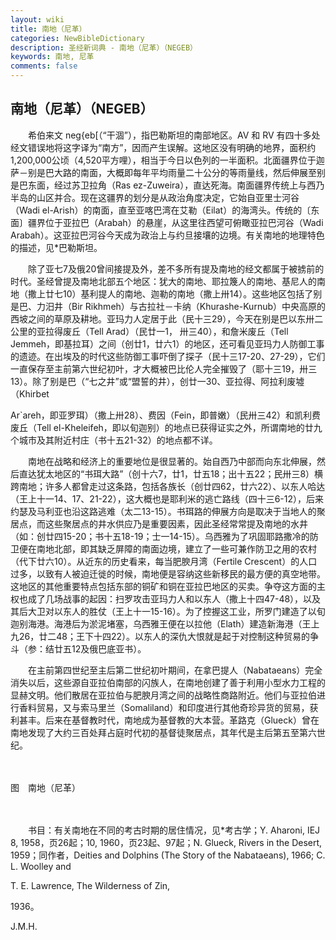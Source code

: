 ```yaml
---
layout: wiki
title: 南地（尼革）
categories: NewBibleDictionary
description: 圣经新词典 - 南地（尼革）（NEGEB）
keywords: 南地, 尼革
comments: false
---
```


## 南地（尼革）（NEGEB）

　　希伯来文 neg{eb[（“干涸”），指巴勒斯坦的南部地区。AV 和 RV 有四十多处经文错误地将这字译为“南方”，因而产生误解。这地区没有明确的地界，面积约1,200,000公顷（4,520平方哩），相当于今日以色列的一半面积。北面疆界位于迦萨－别是巴大路的南面，大概即每年平均雨量二十公分的等雨量线，然后伸展至别是巴东面，经过苏卫拉角（Ras ez-Zuweira），直达死海。南面疆界传统上与西乃半岛的山区并合。现在这疆界的划分是从政治角度决定，它始自亚里士河谷（Wadi el-Arish）的南面，直至亚喀巴湾在艾勒（Eilat）的海湾头。传统的〔东面〕疆界位于亚拉巴（Arabah）的悬崖，从这里往西望可俯瞰亚拉巴河谷（Wadi Arabah）。这亚拉巴河谷今天成为政治上与约旦接壤的边境。有关南地的地理特色的描述，见*巴勒斯坦。

　　除了亚七7及俄20曾间接提及外，差不多所有提及南地的经文都属于被掳前的时代。圣经曾提及南地北部五个地区：犹大的南地、耶拉篾人的南地、基尼人的南地（撒上廿七10）基利提人的南地、迦勒的南地（撒上卅14）。这些地区包括了别是巴、力汨井（Bir Rikhmeh）与古拉社－卡纳（Khurashe-Kurnub）中央高原的西坡之间的草原及耕地。亚玛力人定居于此（民十三29），今天在别是巴以东卅二公里的亚拉得废丘（Tell Arad）（民廿一1， 卅三40），和詹米废丘（Tell Jemmeh，即基拉耳）之间（创廿1，廿六1）的地区，还可看见亚玛力人防御工事的遗迹。在出埃及的时代这些防御工事吓倒了探子（民十三17-20、27-29），它们一直保存至主前第六世纪初叶，才大概被巴比伦人完全摧毁了（耶十三19，卅三13）。除了别是巴（“七之井”或“盟誓的井），创廿一30、亚拉得、阿拉利废墟（Khirbet

Ar`areh，即亚罗珥）（撒上卅28）、费因（Fein，即普嫩）（民卅三42）和凯利费废丘（Tell el-Kheleifeh，即以旬迦别）的地点已获得证实之外，所谓南地的廿九个城市及其附近村庄（书十五21-32）的地点都不详。

　　南地在战略和经济上的重要地位是很显著的。始自西乃中部而向东北伸展，然后直达犹太地区的“书珥大路”（创十六7，廿1，廿五18；出十五22；民卅三8）横跨南地；许多人都曾走过这条路，包括各族长（创廿四62，廿六22）、以东人哈达（王上十一14、17、21-22），这大概也是耶利米的逃亡路线（四十三6-12），后来约瑟及马利亚也沿这路逃难（太二13-15）。书珥路的伸展方向是取决于当地人的聚居点，而这些聚居点的井水供应乃是重要因素，因此圣经常常提及南地的水井（如：创廿四15-20；书十五18-19；士一14-15）。乌西雅为了巩固耶路撒冷的防卫便在南地北部，即其缺乏屏障的南面边境，建立了一些可兼作防卫之用的农村（代下廿六10）。从近东的历史看来，每当肥腴月湾（Fertile Crescent）的人口过多，以致有人被迫迁徙的时候，南地便是容纳这些新移民的最方便的真空地带。这地区的其他重要特点包括东部的铜矿和铜在亚拉巴地区的买卖。争夺这方面的主权也成了几场战事的起因：扫罗攻击亚玛力人和以东人（撒上十四47-48），以及其后大卫对以东人的胜仗（王上十一15-16）。为了控握这工业，所罗门建造了以旬迦别海港。海港后为淤泥堵塞，乌西雅王便在以拉他（Elath）建造新海港（王上九26，廿二48；王下十四22）。以东人的深仇大恨就是起于对控制这种贸易的争斗（参：结廿五12及俄巴底亚书）。

　　在主前第四世纪至主后第二世纪初叶期间，在拿巴提人（Nabataeans）完全消失以后，这些源自亚拉伯南部的闪族人，在南地创建了善于利用小型水力工程的显赫文明。他们散居在亚拉伯与肥腴月湾之间的战略性商路附近。他们与亚拉伯进行香料贸易，又与索马里兰（Somaliland）和印度进行其他奇珍异货的贸易，获利甚丰。后来在基督教时代，南地成为基督教的大本营。革路克（Glueck）曾在南地发现了大约三百处拜占庭时代初的基督徒聚居点，其年代是主后第五至第六世纪。

　





图　南地（尼革）

　

　　书目：有关南地在不同的考古时期的居住情况，见*考古学；Y. Aharoni, IEJ 8, 1958，页26起；10, 1960，页23起、97起；N. Glueck, Rivers in the Desert, 1959；同作者，Deities and Dolphins (The Story of the Nabataeans), 1966; C. L. Woolley and

T. E. Lawrence, The Wilderness of Zin,

1936。

J.M.H.








